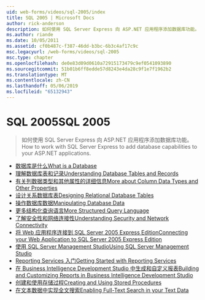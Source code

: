 ```yaml
---
uid: web-forms/videos/sql-2005/index
title: SQL 2005 | Microsoft Docs
author: rick-anderson
description: 如何使用 SQL Server Express 向 ASP.NET 应用程序添加数据库功能。
ms.author: riande
ms.date: 10/05/2011
ms.assetid: cf0b487c-f387-46dd-b3bc-6b3c4af17c9c
msc.legacyurl: /web-forms/videos/sql-2005
msc.type: chapter
ms.openlocfilehash: de0e83d09d0610a72915173479c9ef0541093890
ms.sourcegitcommit: 51b01b6ff8edde57d8243e4da28c9f1e7f1962b2
ms.translationtype: MT
ms.contentlocale: zh-CN
ms.lasthandoff: 05/06/2019
ms.locfileid: "65132943"
---
```

# <a name="sql-2005"></a><span data-ttu-id="519a1-103">SQL 2005</span><span class="sxs-lookup"><span data-stu-id="519a1-103">SQL 2005</span></span>

> <span data-ttu-id="519a1-104">如何使用 SQL Server Express 向 ASP.NET 应用程序添加数据库功能。</span><span class="sxs-lookup"><span data-stu-id="519a1-104">How to work with SQL Server Express to add database capabilities to your ASP.NET applications.</span></span>

- [<span data-ttu-id="519a1-105">数据库是什么</span><span class="sxs-lookup"><span data-stu-id="519a1-105">What is a Database</span></span>](what-is-a-database.md)
- [<span data-ttu-id="519a1-106">理解数据库表和记录</span><span class="sxs-lookup"><span data-stu-id="519a1-106">Understanding Database Tables and Records</span></span>](understanding-database-tables-and-records.md)
- [<span data-ttu-id="519a1-107">有关列数据类型和其他属性的详细信息</span><span class="sxs-lookup"><span data-stu-id="519a1-107">More about Column Data Types and Other Properties</span></span>](more-about-column-data-types-and-other-properties.md)
- [<span data-ttu-id="519a1-108">设计关系数据库表</span><span class="sxs-lookup"><span data-stu-id="519a1-108">Designing Relational Database Tables</span></span>](designing-relational-database-tables.md)
- [<span data-ttu-id="519a1-109">操作数据库数据</span><span class="sxs-lookup"><span data-stu-id="519a1-109">Manipulating Database Data</span></span>](manipulating-database-data.md)
- [<span data-ttu-id="519a1-110">更多结构化查询语言</span><span class="sxs-lookup"><span data-stu-id="519a1-110">More Structured Query Language</span></span>](more-structured-query-language.md)
- [<span data-ttu-id="519a1-111">了解安全性和网络连接性</span><span class="sxs-lookup"><span data-stu-id="519a1-111">Understanding Security and Network Connectivity</span></span>](understanding-security-and-network-connectivity.md)
- [<span data-ttu-id="519a1-112">将 Web 应用程序连接到 SQL Server 2005 Express Edition</span><span class="sxs-lookup"><span data-stu-id="519a1-112">Connecting your Web Application to SQL Server 2005 Express Edition</span></span>](connecting-your-web-application-to-sql-server-2005-express-edition.md)
- [<span data-ttu-id="519a1-113">使用 SQL Server Management Studio</span><span class="sxs-lookup"><span data-stu-id="519a1-113">Using SQL Server Management Studio</span></span>](using-sql-server-management-studio.md)
- [<span data-ttu-id="519a1-114">Reporting Services 入门</span><span class="sxs-lookup"><span data-stu-id="519a1-114">Getting Started with Reporting Services</span></span>](getting-started-with-reporting-services.md)
- [<span data-ttu-id="519a1-115">在 Business Intelligence Development Studio 中生成和自定义报表</span><span class="sxs-lookup"><span data-stu-id="519a1-115">Building and Customizing Reports in Business Intelligence Development Studio</span></span>](building-and-customizing-reports-in-business-intelligence-development-studio.md)
- [<span data-ttu-id="519a1-116">创建和使用存储过程</span><span class="sxs-lookup"><span data-stu-id="519a1-116">Creating and Using Stored Procedures</span></span>](creating-and-using-stored-procedures.md)
- [<span data-ttu-id="519a1-117">在文本数据中实现全文搜索</span><span class="sxs-lookup"><span data-stu-id="519a1-117">Enabling Full-Text Search in your Text Data</span></span>](enabling-full-text-search-in-your-text-data.md)
